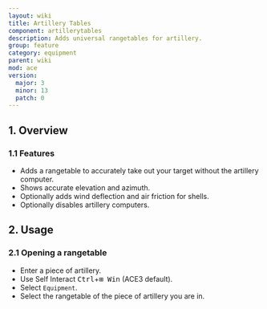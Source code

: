 ```yaml
---
layout: wiki
title: Artillery Tables
component: artillerytables
description: Adds universal rangetables for artillery.
group: feature
category: equipment
parent: wiki
mod: ace
version:
  major: 3
  minor: 13
  patch: 0
---
```


## 1. Overview

### 1.1 Features
- Adds a rangetable to accurately take out your target without the artillery computer.
- Shows accurate elevation and azimuth.
- Optionally adds wind deflection and air friction for shells.
- Optionally disables artillery computers.

## 2. Usage

### 2.1 Opening a rangetable
- Enter a piece of artillery.
- Use Self Interact <kbd>Ctrl</kbd>+<kbd>⊞&nbsp;Win</kbd> (ACE3 default).
- Select `Equipment`.
- Select the rangetable of the piece of artillery you are in.
